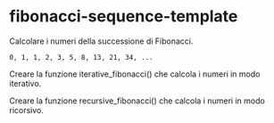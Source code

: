 # fibonacci-sequence-template

Calcolare i numeri della successione di Fibonacci.

```0, 1, 1, 2, 3, 5, 8, 13, 21, 34, ...```

Creare la funzione iterative_fibonacci() che calcola i numeri in modo iterativo.

Creare la funzione recursive_fibonacci() che calcola i numeri in modo ricorsivo.
